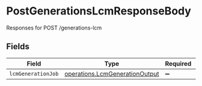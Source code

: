 # PostGenerationsLcmResponseBody

Responses for POST /generations-lcm


## Fields

| Field                                                                                   | Type                                                                                    | Required                                                                                | Description                                                                             |
| --------------------------------------------------------------------------------------- | --------------------------------------------------------------------------------------- | --------------------------------------------------------------------------------------- | --------------------------------------------------------------------------------------- |
| `lcmGenerationJob`                                                                      | [operations.LcmGenerationOutput](../../../sdk/models/operations/lcmgenerationoutput.md) | :heavy_minus_sign:                                                                      | N/A                                                                                     |
